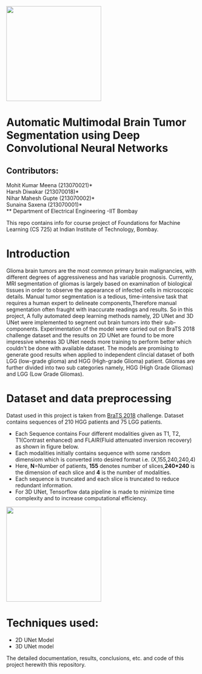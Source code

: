 
<img src="https://drive.google.com/uc?id=1GkjZ9W02VQp4w4a4wA70NwRxDcwJJjWd" width="250" height="250" allow="autoplay"></img>


# Automatic Multimodal Brain Tumor Segmentation using Deep Convolutional Neural Networks
## Contributors:
Mohit Kumar Meena (213070021)* \
Harsh Diwakar (213070018)* \
Nihar Mahesh Gupte (213070002)* \
Sunaina Saxena (213070001)* \
** Department of Electrical Engineering -IIT Bombay

This repo contains info for course project of Foundations for Machine Learning (CS 725) at Indian Institute of Technology, Bombay.

# Introduction
Glioma brain tumors are the most common primary brain malignancies, with different degrees of aggressiveness and has variable prognosis. Currently, MRI segmentation of gliomas is largely based on examination of biological tissues in order to observe the appearance of infected cells in microscopic details. Manual tumor segmentation is a tedious, time-intensive task that requires a human expert to delineate components,Therefore manual segmentation often fraught with inaccurate readings and results. So in this project, A fully automated deep learning methods namely, 2D UNet and 3D UNet were implemented to segment out brain tumors into their sub-components. Experimentation of the model were carried out on BraTS 2018 challenge dataset and the results on 2D UNet are found to be more impressive whereas 3D UNet needs more training to perform better which couldn't be done with available dataset. The models are promising to generate good results when applied to independent clincial dataset of both LGG (low-grade glioma) and HGG (High-grade Glioma) patient. Gliomas are further divided into two sub categories namely, HGG (High Grade Gliomas) and LGG (Low Grade Gliomas).

# Dataset and data preprocessing
Datast used in this project is taken from [BraTS 2018](https://paperswithcode.com/dataset/brats-2018-1) challenge. Dataset contains sequences of 210 HGG patients and 75 LGG patients. 
* Each Sequence contains Four different modalities given as T1, T2, T1(Contrast enhanced) and FLAIR(Fluid attenuated inversion recovery) as shown in figure below.
* Each modalities initially contains sequence with some random dimensiom which is converted into desired format i.e. (X,155,240,240,4)
 * Here, **N**=Number of patients, **155** denotes number of slices,**240*240** is the dimension of each slice and **4** is the number of modalities.
* Each sequence is truncated and each slice is truncated to reduce redundant information.
* For 3D UNet, Tensorflow data pipeline is made to minimize time complexity and to increase computational efficiency.


<img src="https://drive.google.com/uc?export=view&id=1ouHZxvtAOVzGovq03YXqNKx8JkLwpjcq" width="250" height="250" allow="autoplay"></img>

# Techniques used:
* 2D UNet Model
* 3D UNet model

The detailed documentation, results, conclusions, etc. and code of this project herewith this repository.
